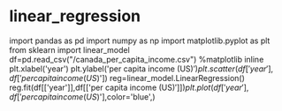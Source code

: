 # linear_regression
import pandas as pd
import numpy as np
import matplotlib.pyplot as plt
from sklearn import linear_model
df=pd.read_csv("/canada_per_capita_income.csv")
%matplotlib inline
plt.xlabel('year')
plt.ylabel('per capita income (US$)')
plt.scatter(df['year'],df['per capita income (US$)'])
reg=linear_model.LinearRegression()
reg.fit(df[['year']],df[['per capita income (US$)']])
plt.plot(df['year'],df['per capita income (US$)'],color='blue',)
